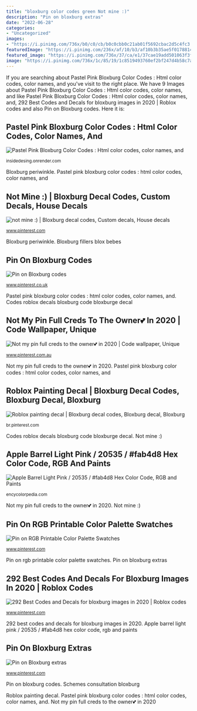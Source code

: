 ```yaml
---
title: "bloxburg color codes green Not mine :)"
description: "Pin on bloxburg extras"
date: "2022-06-28"
categories:
- "Uncategorized"
images:
- "https://i.pinimg.com/736x/b0/c0/cb/b0c0cbb0c21ab01f5692cbac2d5c4fc3.jpg"
featuredImage: "https://i.pinimg.com/236x/af/10/b3/af10b3b35ae5f0178814eefd42ea93f0.jpg?nii=t"
featured_image: "https://i.pinimg.com/736x/37/ca/e1/37cae19add501063f3f2368388ccdc67.jpg"
image: "https://i.pinimg.com/736x/1c/85/19/1c8519493760ef2bf247d4b58c7ae1cf.jpg"
---
```


If you are searching about Pastel Pink Bloxburg Color Codes : Html color codes, color names, and you've visit to the right place. We have 9 Images about Pastel Pink Bloxburg Color Codes : Html color codes, color names, and like Pastel Pink Bloxburg Color Codes : Html color codes, color names, and, 292 Best Codes and Decals for bloxburg images in 2020 | Roblox codes and also Pin on Bloxburg codes. Here it is:

## Pastel Pink Bloxburg Color Codes : Html Color Codes, Color Names, And

![Pastel Pink Bloxburg Color Codes : Html color codes, color names, and](https://i.ytimg.com/vi/jKiko0lZwBg/maxresdefault.jpg "Pin on bloxburg codes")

<small>insidedesing.onrender.com</small>

Bloxburg periwinkle. Pastel pink bloxburg color codes : html color codes, color names, and

## Not Mine :) | Bloxburg Decal Codes, Custom Decals, House Decals

![not mine :) | Bloxburg decal codes, Custom decals, House decals](https://i.pinimg.com/736x/1c/85/19/1c8519493760ef2bf247d4b58c7ae1cf.jpg "Apple barrel light pink / 20535 / #fab4d8 hex color code, rgb and paints")

<small>www.pinterest.com</small>

Bloxburg periwinkle. Bloxburg fillers blox bebes

## Pin On Bloxburg Codes

![Pin on Bloxburg codes](https://i.pinimg.com/736x/b0/c0/cb/b0c0cbb0c21ab01f5692cbac2d5c4fc3.jpg "Pastel pink bloxburg color codes : html color codes, color names, and")

<small>www.pinterest.co.uk</small>

Pastel pink bloxburg color codes : html color codes, color names, and. Codes roblox decals bloxburg code bloxburge decal

## Not My Pin Full Creds To The Owner💕 In 2020 | Code Wallpaper, Unique

![Not my pin full creds to the owner💕 in 2020 | Code wallpaper, Unique](https://i.pinimg.com/736x/37/ca/e1/37cae19add501063f3f2368388ccdc67.jpg "Pin on bloxburg codes")

<small>www.pinterest.com.au</small>

Not my pin full creds to the owner💕 in 2020. Pastel pink bloxburg color codes : html color codes, color names, and

## Roblox Painting Decal | Bloxburg Decal Codes, Bloxburg Decal, Bloxburg

![Roblox painting decal | Bloxburg decal codes, Bloxburg decal, Bloxburg](https://i.pinimg.com/736x/22/f0/14/22f014451ce6409f2d9ee9393f8969eb.jpg "Schemes consultation bloxburg")

<small>br.pinterest.com</small>

Codes roblox decals bloxburg code bloxburge decal. Not mine :)

## Apple Barrel Light Pink / 20535 / #fab4d8 Hex Color Code, RGB And Paints

![Apple Barrel Light Pink / 20535 / #fab4d8 Hex Color Code, RGB and Paints](https://encycolorpedia.com/fab4d8.png "Pastel pink bloxburg color codes : html color codes, color names, and")

<small>encycolorpedia.com</small>

Not my pin full creds to the owner💕 in 2020. Not mine :)

## Pin On RGB Printable Color Palette Swatches

![Pin on RGB Printable Color Palette Swatches](https://i.pinimg.com/236x/af/10/b3/af10b3b35ae5f0178814eefd42ea93f0.jpg?nii=t "Pastel pink bloxburg color codes : html color codes, color names, and")

<small>www.pinterest.com</small>

Pin on rgb printable color palette swatches. Pin on bloxburg extras

## 292 Best Codes And Decals For Bloxburg Images In 2020 | Roblox Codes

![292 Best Codes and Decals for bloxburg images in 2020 | Roblox codes](https://i.pinimg.com/200x150/c6/f5/26/c6f526996c26dfd080d38ce095e3bf49.jpg "Schemes consultation bloxburg")

<small>www.pinterest.com</small>

292 best codes and decals for bloxburg images in 2020. Apple barrel light pink / 20535 / #fab4d8 hex color code, rgb and paints

## Pin On Bloxburg Extras

![Pin on Bloxburg extras](https://i.pinimg.com/736x/d5/54/3f/d5543fbfc8280026caf3f10515d2b10d.jpg "Schemes consultation bloxburg")

<small>www.pinterest.com</small>

Pin on bloxburg codes. Schemes consultation bloxburg

Roblox painting decal. Pastel pink bloxburg color codes : html color codes, color names, and. Not my pin full creds to the owner💕 in 2020
